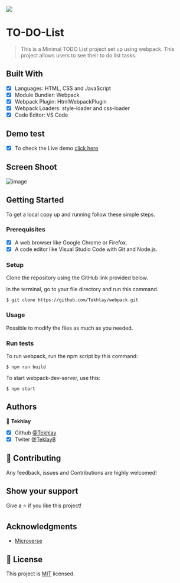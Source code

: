 ![](https://img.shields.io/badge/Microverse-blueviolet)

# TO-DO-List

> This is a Minimal TODO List project set up using webpack. This project allows users to see their to do list tasks.

## Built With

- [x] Languages: HTML, CSS and JavaScript
- [x] Module Bundler: Webpack
- [x] Webpack Plugin: HtmlWebpackPlugin
- [x] Webpack Loaders: style-loader and css-loader
- [x] Code Editor: VS Code

## Demo test

- [x] To check the Live demo [click here](https://tekhlay.github.io/TO-DO-List/dist/)

## Screen Shoot
![image](https://user-images.githubusercontent.com/90598109/206706885-1a9ddefe-ca17-48a6-a828-052979b15d38.png)

## Getting Started

To get a local copy up and running follow these simple steps.

### Prerequisites

- [x] A web browser like Google Chrome or Firefox.
- [x] A code editor like Visual Studio Code with Git and Node.js.

### Setup

Clone the repository using the GitHub link provided below.

In the terminal, go to your file directory and run this command.

```
$ git clone https://github.com/Tekhlay/webpack.git
```

### Usage

Possible to modify the files as much as you needed.

### Run tests

To run webpack, run the npm script by this command:

```
$ npm run build
```

To start webpack-dev-server, use this:

```
$ npm start
```

## Authors

👤 **Tekhlay**

- [x] Github [@Tekhlay](https://github.com/Tekhlay)
- [x] Twiter [@TeklayB](https://twitter.com/TekhlayB12)

## 🤝 Contributing

Any feedback, issues and Contributions are highly welcomed!

## Show your support

Give a ⭐️ if you like this project!

## Acknowledgments

- [Microverse](https://www.microverse.org/)

## 📝 License

This project is [MIT](./MIT.md) licensed.
